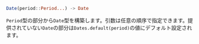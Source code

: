 ```julia
Date(period::Period...) -> Date
```

`Period`型の部分から`Date`型を構築します。引数は任意の順序で指定できます。提供されていない`Date`の部分は`Dates.default(period)`の値にデフォルト設定されます。
